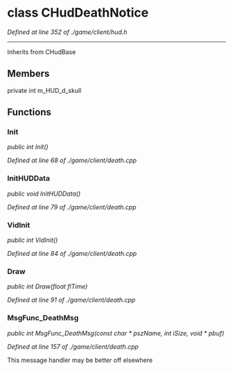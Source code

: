 # class CHudDeathNotice

*Defined at line 352 of ./game/client/hud.h*

-----------------------------------------------------



Inherits from CHudBase



## Members

private int m_HUD_d_skull



## Functions

### Init

*public int Init()*

*Defined at line 68 of ./game/client/death.cpp*

### InitHUDData

*public void InitHUDData()*

*Defined at line 79 of ./game/client/death.cpp*

### VidInit

*public int VidInit()*

*Defined at line 84 of ./game/client/death.cpp*

### Draw

*public int Draw(float flTime)*

*Defined at line 91 of ./game/client/death.cpp*

### MsgFunc_DeathMsg

*public int MsgFunc_DeathMsg(const char * pszName, int iSize, void * pbuf)*

*Defined at line 157 of ./game/client/death.cpp*

 This message handler may be better off elsewhere



